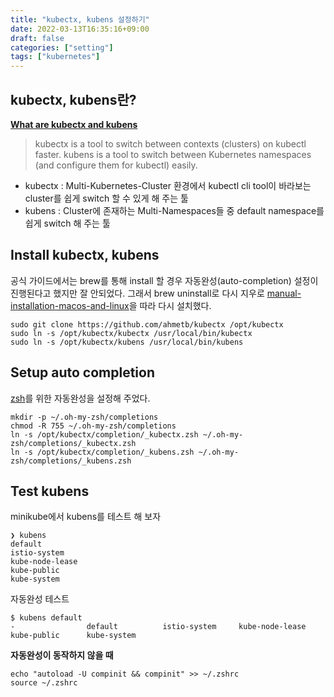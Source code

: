 ```yaml
---
title: "kubectx, kubens 설정하기"
date: 2022-03-13T16:35:16+09:00
draft: false
categories: ["setting"]
tags: ["kubernetes"]
---
```


## kubectx, kubens란?

**[What are kubectx and kubens](https://github.com/ahmetb/kubectx#what-are-kubectx-and-kubens)**
> kubectx is a tool to switch between contexts (clusters) on kubectl faster.
kubens is a tool to switch between Kubernetes namespaces (and configure them for kubectl) easily.

- kubectx : Multi-Kubernetes-Cluster 환경에서 kubectl cli tool이 바라보는 cluster를 쉽게 switch 할 수 있게 해 주는 툴
- kubens : Cluster에 존재하는 Multi-Namespaces들 중 default namespace를 쉽게 switch 해 주는 툴

## Install kubectx, kubens

공식 가이드에서는 brew를 통해 install 할 경우 자동완성(auto-completion) 설정이 진행된다고 했지만 잘 안되었다.
그래서 brew uninstall로 다시 지우로 [manual-installation-macos-and-linux](https://github.com/ahmetb/kubectx#manual-installation-macos-and-linux)을 따라 다시 설치했다.

```
sudo git clone https://github.com/ahmetb/kubectx /opt/kubectx
sudo ln -s /opt/kubectx/kubectx /usr/local/bin/kubectx
sudo ln -s /opt/kubectx/kubens /usr/local/bin/kubens
```

## Setup auto completion

[zsh](https://github.com/ahmetb/kubectx#completion-scripts-for-plain-zsh)를 위한 자동완성을 설정해 주었다.

```
mkdir -p ~/.oh-my-zsh/completions
chmod -R 755 ~/.oh-my-zsh/completions
ln -s /opt/kubectx/completion/_kubectx.zsh ~/.oh-my-zsh/completions/_kubectx.zsh
ln -s /opt/kubectx/completion/_kubens.zsh ~/.oh-my-zsh/completions/_kubens.zsh
```

## Test kubens

minikube에서 kubens를 테스트 해 보자

```
❯ kubens
default
istio-system
kube-node-lease
kube-public
kube-system
```

자동완성 테스트

```
$ kubens default
-                default          istio-system     kube-node-lease  kube-public      kube-system
```

**자동완성이 동작하지 않을 때**

```
echo "autoload -U compinit && compinit" >> ~/.zshrc
source ~/.zshrc
```
